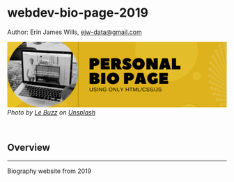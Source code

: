 # webdev-bio-page-2019

Author:  Erin James Wills, ejw-data@gmail.com

![website banner](./images/readme-banner/basic-bio-page-html.png)
<cite>Photo by <a href="https://unsplash.com/@le_buzz?utm_source=unsplash&utm_medium=referral&utm_content=creditCopyText">Le Buzz</a> on <a href="https://unsplash.com/s/photos/website?utm_source=unsplash&utm_medium=referral&utm_content=creditCopyText">Unsplash</a></cite>

<br>

## Overview  
<hr>

Biography website from 2019
